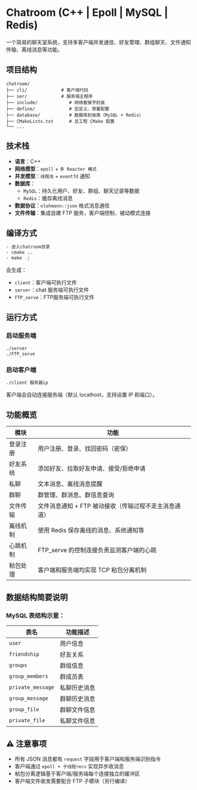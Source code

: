 
#  Chatroom (C++ | Epoll | MySQL | Redis)

一个简易的聊天室系统，支持多客户端并发通信、好友管理、群组聊天、文件通知传输、离线消息等功能。

##  项目结构

```
chatroom/
├── cli/             # 客户端代码
├── ser/             # 服务端主程序
├── include/            # 网络套接字封装 
├── define/             # 宏定义、常量配置
├── database/           # 数据库封装类（MySQL + Redis）
├── CMakeLists.txt      # 总工程 CMake 配置
└── ...
```

##  技术栈

- **语言**：C++
- **网络模型**：`epoll` + `多 Reactor 模式`
- **并发模型**：`线程池` + `eventfd` 通知
- **数据库**：
  - `MySQL`：持久化用户、好友、群组、聊天记录等数据
  - `Redis`：缓存离线消息
- **数据协议**：`nlohmann::json` 格式消息通信
- **文件传输**：集成自建 FTP 服务，客户端控制、被动模式连接

## 编译方式

```bash
- 进入chatroom目录
- cmake ..
- make -j
```

会生成：
- `client`：客户端可执行文件
- `server`：chat 服务端可执行文件
- `FTP_serve`：FTP服务端可执行文件

## 运行方式

###  启动服务端

```bash
./server
./FTP_serve
```

### 启动客户端

```bash
./client 服务器ip
```

客户端会自动连接服务端（默认 localhost，支持设置 IP 和端口）。

## 功能概览

| 模块      | 功能                                                             |
|-----------|------------------------------------------------------------------|
| 登录注册  | 用户注册、登录、找回密码（密保）                                 |
| 好友系统  | 添加好友、拉取好友申请、接受/拒绝申请                            |
| 私聊      | 文本消息、离线消息提醒                                           |
| 群聊      | 群管理、群消息、群信息查询                          |
| 文件传输  | 文件消息通知 + FTP 被动接收（传输过程不走主消息通道）            |
| 离线机制  | 使用 Redis 保存离线的消息、系统通知等                      |
| 心跳机制  | FTP_serve 的控制连接负责监测客户端的心跳                                      |
| 粘包处理  | 客户端和服务端均实现 TCP 粘包分离机制                           |

## 数据结构简要说明

### MySQL 表结构示意：

| 表名             | 功能描述                  |
|------------------|---------------------------|
| `user`           | 用户信息              |
| `friendship`         | 好友关系                  |
| `groups`     | 群组信息                  |
| `group_members`   | 群成员表              |
| `private_message`|  私聊历史消息
| `group_message`        | 群聊历史消息                  |
| `group_file`      | 群聊文件信息    |
| `private_file`    | 私聊文件信息  |


## ⚠ 注意事项

- 所有 JSON 消息都有 `request` 字段用于客户端和服务端识别指令
- 客户端通过 `epoll + 子线程recv` 实现异步收消息
- 粘包分离逻辑基于客户端/服务端每个连接独立的缓冲区
- 客户端文件收发需要配合 FTP 子模块（另行编译）
